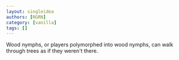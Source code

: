 ```yaml
---
layout: singleidea
authors: [RGRN]
category: [vanilla]
tags: []
---
```

Wood nymphs, or players polymorphed into wood nymphs, can walk through trees as if they weren't there.

